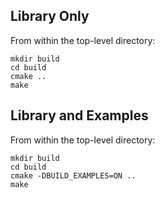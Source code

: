 ## Library Only ##

From within the top-level directory:

 ```
 mkdir build
 cd build
 cmake ..
 make
 ```

## Library and Examples ##

From within the top-level directory:

 ```
 mkdir build
 cd build
 cmake -DBUILD_EXAMPLES=ON ..
 make
 ```
